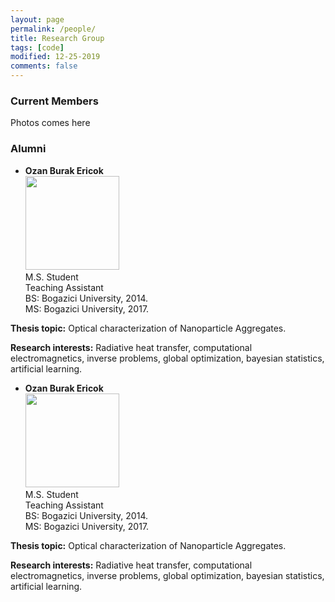 ```yaml
---
layout: page
permalink: /people/
title: Research Group
tags: [code]
modified: 12-25-2019
comments: false
---
```


### Current Members

Photos comes here

### Alumni
* **Ozan Burak Ericok** <br />
<img src="{{ site.github.url }}/images/people/ozanericok.jpeg" height="150" width="150"><br />
M.S. Student <br />
Teaching Assistant <br />
BS:  Bogazici University, 2014. <br />
MS: Bogazici University, 2017. <br />

**Thesis topic:** Optical characterization of Nanoparticle Aggregates. <br />

**Research interests:** Radiative heat transfer, computational electromagnetics, inverse problems, global optimization, bayesian statistics, artificial learning. <br />


* **Ozan Burak Ericok** <br />
<img src="{{ site.github.url }}/images/people/ozanericok.jpeg" height="150" width="150"><br />
M.S. Student <br />
Teaching Assistant <br />
BS:  Bogazici University, 2014. <br />
MS: Bogazici University, 2017. <br />

**Thesis topic:** Optical characterization of Nanoparticle Aggregates. <br />

**Research interests:** Radiative heat transfer, computational electromagnetics, inverse problems, global optimization, bayesian statistics, artificial learning. <br />



